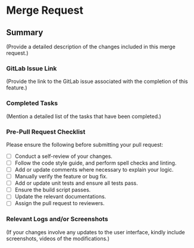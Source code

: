 # Merge Request

## Summary

(Provide a detailed description of the changes included in this merge request.)

### GitLab Issue Link

(Provide the link to the GitLab issue associated with the completion of this feature.)

### Completed Tasks

(Mention a detailed list of the tasks that have been completed.)

### Pre-Pull Request Checklist

Please ensure the following before submitting your pull request:

- [ ] Conduct a self-review of your changes.
- [ ] Follow the code style guide, and perform spell checks and linting.
- [ ] Add or update comments where necessary to explain your logic.
- [ ] Manually verify the feature or bug fix.
- [ ] Add or update unit tests and ensure all tests pass.
- [ ] Ensure the build script passes.
- [ ] Update the relevant documentations.
- [ ] Assign the pull request to reviewers.

### Relevant Logs and/or Screenshots

(If your changes involve any updates to the user interface, kindly include screenshots, videos of the modifications.)
